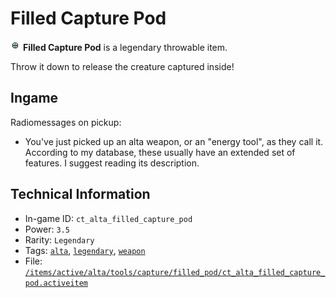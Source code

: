 # Filled Capture Pod

<img src="https://raw.githubusercontent.com/Ceterai/Enternia/main/items/active/alta/tools/capture/filled_pod/icon.png" alt="Filled Capture Pod icon" loading="lazy" height="16px" width="auto" /> **Filled Capture Pod** is a legendary throwable item.

Throw it down to release the creature captured inside!

## Ingame

Radiomessages on pickup:

- You've just picked up an alta weapon, or an "energy tool", as they call it. According to my database, these usually have an extended set of features. I suggest reading its description.

## Technical Information

- In-game ID: `ct_alta_filled_capture_pod`
- Power: `3.5`
- Rarity: `Legendary`
- Tags: [`alta`](https://ceterai.github.io/MyEnternia/Wiki/Tags/Alta), [`legendary`](https://ceterai.github.io/MyEnternia/Wiki/Tags/Legendary), [`weapon`](https://ceterai.github.io/MyEnternia/Wiki/Tags/Weapon)
- File: [`/items/active/alta/tools/capture/filled_pod/ct_alta_filled_capture_pod.activeitem`](https://github.com/Ceterai/Enternia/blob/main/items/active/alta/tools/capture/filled_pod/ct_alta_filled_capture_pod.activeitem)
